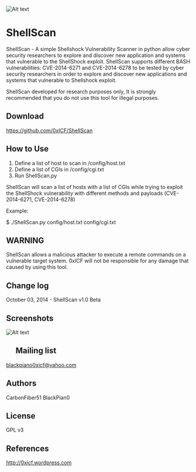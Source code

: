 ![Alt text](https://0xicf.files.wordpress.com/2014/10/shellshock.jpg "ShellScan - A simple Shellshock Vulnerability Scanner ")


ShellScan
============
ShellScan - A simple Shellshock Vulnerability Scanner in python allow cyber security researchers to explore and discover new application and systems that vulnerable to the ShellShock exploit.
ShellScan supports different BASH vulnerabilities: CVE-2014-6271 and CVE-2014-6278 to be tested by cyber security researchers in order to explore and discover new applications and systems that vulnerable to Shellshock exploit.

ShellScan developed for research purposes only, It is strongly recommended that you do not use this tool for illegal purposes. 



Download
-
https://github.com/0xICF/ShellScan



How to Use
-

1. Define a list of host to scan in /config/host.txt
2. Define a list of CGIs in /config/cgi.txt
3. Run ShellScan.py 

ShellScan will scan a list of hosts with a list of CGIs while trying to exploit the ShellShock vulnerability with different methods and payloads (CVE-2014-6271, CVE-2014-6278)


Example:

$ ./ShellScan.py config/host.txt config/cgi.txt


WARNING
-
ShellScan allows a malicious attacker to execute a remote commands on a vulnerable target system.
0xICF will not be responsible for any damage that caused by using this tool.



Change log
-
October 03, 2014 - ShellScan v1.0 Beta


Screenshots
- 

![Alt text](https://0xicf.files.wordpress.com/2014/10/shellscan_run.png "ShellScan is running- A simple Shellshock Vulnerability Scanner ")



 
Mailing list
-
blackpiano0xicf@yahoo.com

Authors
-
CarbonFiber51
BlackPian0


License
-
GPL v3

References
-
http://0xicf.wordpress.com

